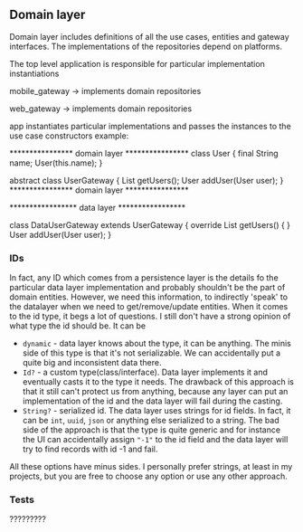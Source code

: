 ## Domain layer

Domain layer includes definitions of all the use cases, entities and gateway
interfaces. The implementations of the repositories depend on platforms.

The top level application is responsible for particular implementation instantiations


mobile_gateway -> implements domain repositories

web_gateway -> implements domain repositories

app instantiates particular implementations and passes the instances to the 
use case constructors 
example:

**************** domain layer ****************
class User {
  final String name;
  User(this.name);
}

abstract class UserGateway {
  List<User> getUsers();
  User addUser(User user);
}
**************** domain layer ****************

***************** data layer *****************

class DataUserGateway extends UserGateway {
  override List<User> getUsers() {
  }
  User addUser(User user);
}

### IDs
In fact, any ID which comes from a persistence layer is the details fo the
particular data layer implementation and probably shouldn't be the part of domain 
entities. However, we need this information, to indirectly 'speak' to the datalayer 
when we need to get/remove/update entities. When it comes to the id type, 
it begs a lot of questions. I still don't have a strong opinion of what type the
id should be. It can be 

- `dynamic` - data layer knows about the type, it can be anything. The minis side
  of this type is that it's not serializable. We can accidentally put a quite 
  big and inconsistent data there.
- `Id?` - a custom type(class/interface). Data layer implements it and eventually
  casts it to the type it needs. The drawback of this approach is that it still
  can't protect us from anything, because any layer can put an implementation of the
  id and the data layer will fail during the casting.
- `String?` - serialized id. The data layer uses strings for id fields. In fact, it 
  can be `int`, `uuid`, `json` or anything else serialized to a string. The bad side
  of the approach is that the type is quite generic and for instance the UI can 
  accidentally assign `"-1"` to the id field and the data layer will try to find
  records with id -1 and fail.

All these options have minus sides.  I personally prefer strings, at least in my
projects, but you are free to choose any option or use any other approach.

### Tests
?????????
